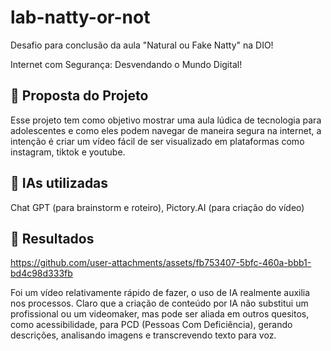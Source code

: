 # lab-natty-or-not

Desafio para conclusão da aula "Natural ou Fake Natty" na DIO!

Internet com Segurança: Desvendando o Mundo Digital!

## 📝 Proposta do Projeto
Esse projeto tem como objetivo mostrar uma aula lúdica de tecnologia para adolescentes e como eles podem navegar de maneira segura na internet, a intenção é criar um vídeo fácil de ser visualizado em plataformas como instagram, tiktok e youtube.

## 🤖 IAs utilizadas
Chat GPT (para brainstorm e roteiro),  Pictory.AI (para criação do vídeo)

## 🚀 Resultados
https://github.com/user-attachments/assets/fb753407-5bfc-460a-bbb1-bd4c98d333fb

Foi um vídeo relativamente rápido de fazer, o uso de IA realmente auxilia nos processos. Claro que a criação de conteúdo por IA não substitui um profissional ou um videomaker, mas pode ser aliada em outros quesitos, como acessibilidade, para PCD (Pessoas Com Deficiência), gerando descrições, analisando imagens e transcrevendo texto para voz.


